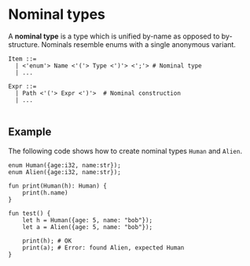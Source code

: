 # Nominal types

A **nominal type** is a type which is unified by-name as opposed to by-structure. Nominals resemble enums with a single anonymous variant.

<pre>
<code>Item ::=
  | <'enum'> Name <'('> Type <')'> <';'> # Nominal type
  | ...

Expr ::=
  | Path <'('> Expr <')'>  # Nominal construction
  | ...
</code>
</pre>

## Example

The following code shows how to create nominal types `Human` and `Alien`.

```text
enum Human({age:i32, name:str});
enum Alien({age:i32, name:str});

fun print(Human(h): Human) {
    print(h.name)
}

fun test() {
    let h = Human({age: 5, name: "bob"});
    let a = Alien({age: 5, name: "bob"});

    print(h); # OK
    print(a); # Error: found Alien, expected Human
}
```
